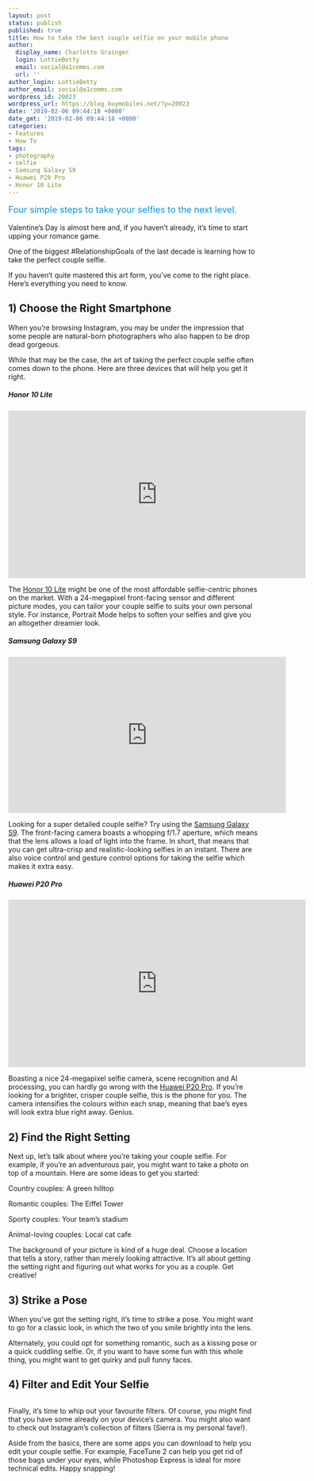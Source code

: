 ```yaml
---
layout: post
status: publish
published: true
title: How to take the best couple selfie on your mobile phone
author:
  display_name: Charlotte Grainger
  login: LottieBetty
  email: social@a1comms.com
  url: ''
author_login: LottieBetty
author_email: social@a1comms.com
wordpress_id: 20023
wordpress_url: https://blog.buymobiles.net/?p=20023
date: '2019-02-06 09:44:18 +0000'
date_gmt: '2019-02-06 09:44:18 +0000'
categories:
- Features
- How To
tags:
- photography
- selfie
- Samsung Galaxy S9
- Huawei P20 Pro
- Honor 10 Lite
---
```

<p><span class="postStandFirst" style="color: #0896d5; line-height: 26px; font-size: 18px;">Four simple steps to take your selfies to the next level.</span></p>
<p>Valentine&rsquo;s Day is almost here and, if you haven&rsquo;t already, it&rsquo;s time to start upping your romance game.</p>
<p>One of the biggest #RelationshipGoals of the last decade is learning how to take the perfect couple selfie.</p>
<p>If you haven&rsquo;t quite mastered this art form, you&rsquo;ve come to the right place. Here&rsquo;s everything you need to know.</p>
<h2>1) Choose the Right Smartphone</h2>
<p>When you&rsquo;re browsing Instagram, you may be under the impression that some people are natural-born photographers who also happen to be drop dead gorgeous.</p>
<p>While that may be the case, the art of taking the perfect couple selfie often comes down to the phone. Here are three devices that will help you get it right.</p>
<h5>Honor 10 Lite</h5>
<p><iframe src="https://www.youtube.com/embed/kQhXO-2u_Tk" width="600" height="338" frameborder="0" allowfullscreen="allowfullscreen"></iframe></p>
<p>The <a href="https://www.buymobiles.net/honor/10-lite-sapphire-blue">Honor 10 Lite</a> might be one of the most affordable selfie-centric phones on the market. With a 24-megapixel front-facing sensor and different picture modes, you can tailor your couple selfie to suits your own personal style. For instance, Portrait Mode helps to soften your selfies and give you an altogether dreamier look.</p>
<h5>Samsung Galaxy S9</h5>
<p><iframe src="https://www.youtube.com/embed/5_-NKRVn7IQ" width="560" height="315" frameborder="0" allowfullscreen="allowfullscreen"></iframe></p>
<p>Looking for a super detailed couple selfie? Try using the <a href="https://www.buymobiles.net/samsung/galaxy-s9-black" target="_blank" rel="noopener">Samsung Galaxy S9</a>. The front-facing camera boasts a whopping f/1.7 aperture, which means that the lens allows a load of light into the frame. In short, that means that you can get ultra-crisp and realistic-looking selfies in an instant. There are also voice control and gesture control options for taking the selfie which makes it extra easy.</p>
<h5>Huawei P20 Pro</h5>
<p><iframe src="https://www.youtube.com/embed/CXfOZpe4Uww" width="600" height="338" frameborder="0" allowfullscreen="allowfullscreen"></iframe></p>
<p>Boasting a nice 24-megapixel selfie camera, scene recognition and AI processing, you can hardly go wrong with the <a href="https://www.buymobiles.net/huawei/p20-pro-black" target="_blank" rel="noopener">Huawei P20 Pro</a>. If you&rsquo;re looking for a brighter, crisper couple selfie, this is the phone for you. The camera intensifies the colours within each snap, meaning that bae&rsquo;s eyes will look extra blue right away. Genius.</p>
<h2>2) Find the Right Setting</h2>
<p>Next up, let&rsquo;s talk about where you&rsquo;re taking your couple selfie. For example, if you&rsquo;re an adventurous pair, you might want to take a photo on top of a mountain. Here are some ideas to get you started:</p>
<p>Country couples: A green hilltop</p>
<p>Romantic couples: The Eiffel Tower</p>
<p>Sporty couples: Your team&rsquo;s stadium</p>
<p>Animal-loving couples: Local cat cafe</p>
<p>The background of your picture is kind of a huge deal. Choose a location that tells a story, rather than merely looking attractive. It&rsquo;s all about getting the setting right and figuring out what works for you as a couple. Get creative!</p>
<h2>3) Strike a Pose</h2>
<p>When you&rsquo;ve got the setting right, it&rsquo;s time to strike a pose. You might want to go for a classic look, in which the two of you smile brightly into the lens.</p>
<p>Alternately, you could opt for something romantic, such as a kissing pose or a quick cuddling selfie. Or, if you want to have some fun with this whole thing, you might want to get quirky and pull funny faces.</p>
<h2>4) Filter and Edit Your Selfie</h2>
<p><img class="aligncenter size-full wp-image-20038" src="https://lh3.googleusercontent.com/FYI1seXhH5xQVo_lrVTZ4CBBHHu9CqbDd7aLt91zUjEqGglidXTGYmWWlE9PwqGWVSXpJ7_yWXlQW5tsE9C2p0Wl=s0" alt="" /></p>
<p>Finally, it&rsquo;s time to whip out your favourite filters. Of course, you might find that you have some already on your device&rsquo;s camera. You might also want to check out Instagram&rsquo;s collection of filters (Sierra is my personal fave!).</p>
<p>Aside from the basics, there are some apps you can download to help you edit your couple selfie. For example, FaceTune 2 can help you get rid of those bags under your eyes, while Photoshop Express is ideal for more technical edits. Happy snapping!</p>
